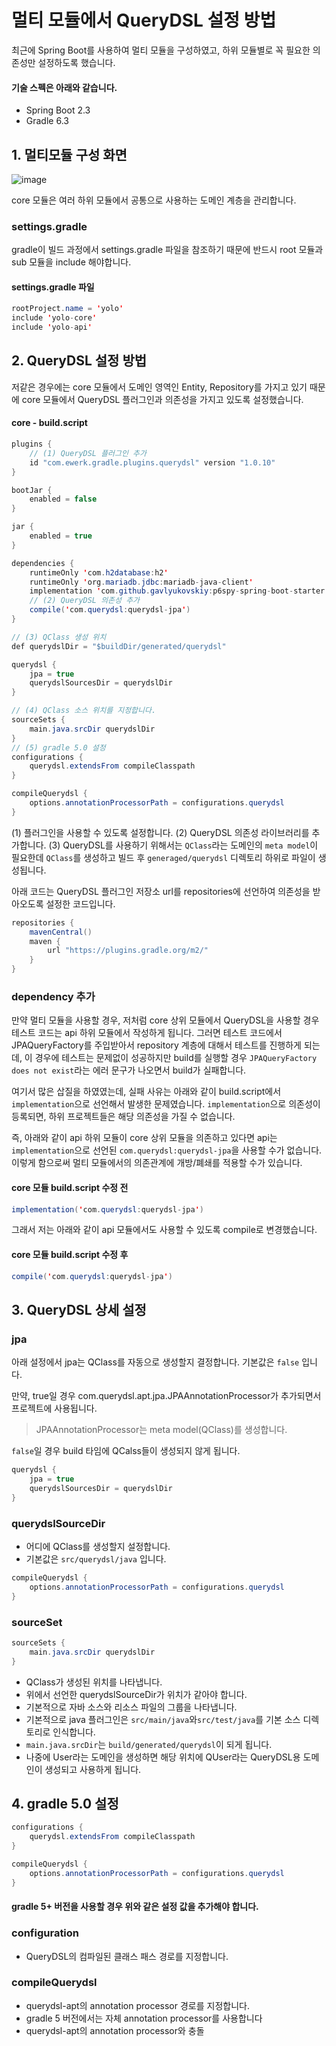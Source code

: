 # 멀티 모듈에서 QueryDSL 설정 방법

최근에 Spring Boot를 사용하여 멀티 모듈을 구성하였고, 하위 모듈별로 꼭 필요한 의존성만 설정하도록 했습니다. 

#### 기술 스펙은 아래와 같습니다.

- Spring Boot 2.3
- Gradle 6.3

## 1. 멀티모듈 구성 화면

![image](https://user-images.githubusercontent.com/22395934/116354455-68347980-a833-11eb-8711-d25bfac1d6a7.png)

core 모듈은 여러 하위 모듈에서 공통으로 사용하는 도메인 계층을 관리합니다.

### settings.gradle 

gradle이 빌드 과정에서 settings.gradle 파일을 참조하기 때문에 반드시 root 모듈과 sub 모듈을 include 해야합니다.

#### settings.gradle 파일

```java
rootProject.name = 'yolo'
include 'yolo-core'
include 'yolo-api'
```

## 2. QueryDSL 설정 방법

저같은 경우에는 core 모듈에서 도메인 영역인 Entity, Repository를 가지고 있기 때문에 core 모듈에서 QueryDSL 플러그인과 의존성을 가지고 있도록 설정했습니다.

#### core - build.script

```java
plugins {
    // (1) QueryDSL 플러그인 추가
    id "com.ewerk.gradle.plugins.querydsl" version "1.0.10"
}

bootJar {
    enabled = false
}

jar {
    enabled = true
}

dependencies {
    runtimeOnly 'com.h2database:h2'
    runtimeOnly 'org.mariadb.jdbc:mariadb-java-client'
    implementation 'com.github.gavlyukovskiy:p6spy-spring-boot-starter:1.5.8'
    // (2) QueryDSL 의존성 추가
    compile('com.querydsl:querydsl-jpa') 
}

// (3) QClass 생성 위치
def querydslDir = "$buildDir/generated/querydsl"

querydsl {
    jpa = true
    querydslSourcesDir = querydslDir
}

// (4) QClass 소스 위치를 지정합니다.
sourceSets {
    main.java.srcDir querydslDir
}
// (5) gradle 5.0 설정
configurations {
    querydsl.extendsFrom compileClasspath
}

compileQuerydsl {
    options.annotationProcessorPath = configurations.querydsl
}
```

>
(1) 플러그인을 사용할 수 있도록 설정합니다.
(2) QueryDSL 의존성 라이브러리를 추가합니다.
(3) QueryDSL를 사용하기 위해서는 `QClass`라는 도메인의 `meta model`이 필요한데 `QClass`를 생성하고 빌드 후 `generaged/querydsl` 디렉토리 하위로 파일이 생성됩니다.


아래 코드는 QueryDSL 플러그인 저장소 url를 repositories에 선언하여 의존성을 받아오도록 설정한 코드입니다.

```java
repositories {
    mavenCentral()
    maven {
        url "https://plugins.gradle.org/m2/"
    }
}
```


### dependency 추가

만약 멀티 모듈을 사용할 경우, 저처럼 core 상위 모듈에서 QueryDSL을 사용할 경우 테스트 코드는 api 하위 모듈에서 작성하게 됩니다. 그러면 테스트 코드에서 JPAQueryFactory를 주입받아서 repository 계층에 대해서 테스트를 진행하게 되는데, 이 경우에 테스트는 문제없이 성공하지만 build를 실행할 경우 `JPAQueryFactory does not exist`라는 에러 문구가 나오면서 build가 실패합니다.

여기서 많은 삽질을 하였였는데, 실패 사유는 아래와 같이 build.script에서 `implementation`으로 선언해서 발생한 문제였습니다. `implementation`으로 의존성이 등록되면, 하위 프로젝트들은 해당 의존성을 가질 수 없습니다. 

즉, 아래와 같이 api 하위 모듈이 core 상위 모듈을 의존하고 있다면 api는 `implementation`으로 선언된 `com.querydsl:querydsl-jpa`을 사용할 수가 없습니다. 이렇게 함으로써 멀티 모듈에서의 의존관계에 개방/폐쇄를 적용할 수가 있습니다.

#### core 모듈 build.script 수정 전

```java
implementation('com.querydsl:querydsl-jpa') 
```

그래서 저는 아래와 같이 api 모듈에서도 사용할 수 있도록 compile로 변경했습니다.

#### core 모듈 build.script 수정 후

```java
compile('com.querydsl:querydsl-jpa') 
```

## 3. QueryDSL 상세 설정

### jpa

아래 설정에서 jpa는 QClass를 자동으로 생성할지 결정합니다.
기본값은 `false` 입니다.

만약, true일 경우 com.querydsl.apt.jpa.JPAAnnotationProcessor가 추가되면서 프로젝트에 사용됩니다.

> JPAAnnotationProcessor는 meta model(QClass)를 생성합니다.

`false`일 경우 build 타임에 QCalss들이 생성되지 않게 됩니다.

```java
querydsl {
    jpa = true
    querydslSourcesDir = querydslDir
}
```

### querydslSourceDir

>
- 어디에 QClass를 생성할지 설정합니다.
- 기본값은 `src/querydsl/java` 입니다.

```java
compileQuerydsl {
    options.annotationProcessorPath = configurations.querydsl
}
```

### sourceSet

```java
sourceSets {
    main.java.srcDir querydslDir
}
```

>
- QClass가 생성된 위치를 나타냅니다.
- 위에서 선언한 querydslSourceDir가 위치가 같아야 합니다.
- 기본적으로 자바 소스와 리소스 파일의 그룹을 나타냅니다.
- 기본적으로 java 플러그인은 `src/main/java`와`src/test/java`를 기본 소스 디렉토리로 인식합니다.
- `main.java.srcDir`는 `build/generated/querydsl`이 되게 됩니다.
- 나중에 User라는 도메인을 생성하면 해당 위치에 QUser라는 QueryDSL용 도메인이 생성되고 사용하게 됩니다.

## 4. gradle 5.0 설정

```java
configurations {
    querydsl.extendsFrom compileClasspath
}

compileQuerydsl {
    options.annotationProcessorPath = configurations.querydsl
}
```

#### gradle 5+ 버전을 사용할 경우 위와 같은 설정 값을 추가해야 합니다. 

### configuration

>
- QueryDSL의 컴파일된 클래스 패스 경로를 지정합니다.

### compileQuerydsl

>
- querydsl-apt의 annotation processor 경로를 지정합니다.
- gradle 5 버전에서는 자체 annotation processor를 사용합니다
- querydsl-apt의 annotation processor와 충돌
